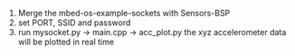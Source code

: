 1. Merge the mbed-os-example-sockets with Sensors-BSP
2. set PORT, SSID and password
3. run mysocket.py -> main.cpp -> acc_plot.py
  the xyz accelerometer data will be plotted in real time
